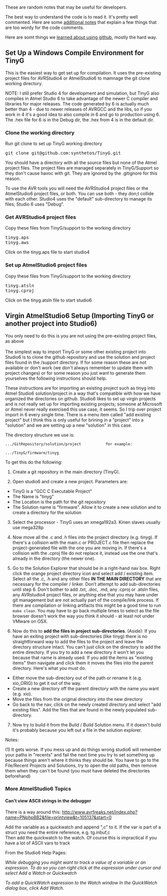 These are random notes that may be useful for developers.

The best way to understand the code is to read it. It's pretty well commented. Here are some [additional notes](https://github.com/synthetos/TinyG/wiki/Developer-Notes-Additional) that explain a few things that are too wordy for the code comments.

Here are somt things we [learned about using github](https://github.com/synthetos/TinyG/wiki/Developer-Notes-Github), mostly the hard way.

## Set Up a Windows Compile Environment for TinyG 
This is the easiest way to get set up for compilation. It uses the pre-existing project files for AVRStudio4 or AtmelStudio6 to mamnage the git clone working directory.

NOTE: I still prefer Studio 4 for development and simulation, but TinyG also compiles in Atmel Studio 6 to take advantage of the newer C compiler and libraries for major releases. The code generated by 6 is actually much better than 4 - due to newer releases of AVRGCC and the libs, so if you work in 4 it's a good idea to also compile in 6 and go to production using 6. The .hex file for 6 is in the Debug dir, the .hex from 4 is in the default dir. 

### Clone the working directory
Run git clone to set up TinyG working directory
<pre>
git clone git@github.com:synthetos/TinyG.git
</pre>
You should have a directory with all the source files but none of the Atmel project files. The project files are managed separately in TinyG/Support so they don't cause havoc with git. They are ignored by the .gitignore for this reason.

To use the AVR tools you will need the AVRStudio4 project files or the AtmelStudio6 project files, or both. You can use both - they don;t collide with each other. Studio4 uses the "default" sub-directory to manage its files; Studio 6 uses "Debug".
### Get AVRStudio4 project files
Copy these files from TinyG/support to the working directory
<pre>
tinyg.aps
tinyg.aws
</pre>

Click on the tinyg.aps file to start studio4

### Set up AtmelStudio6 project files
Copy these files from TinyG/support to the working directory
<pre>
tinyg.atsln
tinyg.cproj
</pre>

Click on the tinyg.atsln file to start studio6

## Virgin AtmelStudio6 Setup (Importing TinyG or another project into Studio6)
You only need to do this is you are not using the pre-existing project files, as above
<br><br>
The simplest way to import TinyG or some other existing project into Studio6 is to clone the github repository and use the solution and project files found in the /support directory. If for some reason these are not available or don't work (we don't always remember to update them with project changes) or for some reason you just want to generate them yourselves the following instructions should help. 

These instructions are for importing an existing project such as tinyg into Atmel Studio6 solution/project in a way that's compatible with how we have organized the directories on github. Studio6 likes to set up virgin projects and is not really set up for importing existing projects; someone at Microsoft or Atmel never really exercised this use case, it seems. So I trip over project import in 6 every single time. There is a menu item called "add existing project" but I think this is only useful for brining in a "project" into a "solution" and we are setting up a new "solution" in this case.

The directory structure we use is:

`.../GitRepository/solution/project           for example:`

`.../TinyG/firmware/tinyg`

To get this do the following:

1. Create a git repository in the main directory (TinyG).

2. Open studio6 and create a new project. Parameters are:
 - TinyG is a "GCC C Executable Project" 
 - The Name is "tinyg"
 - The Location is the path for the git repository
 - The Solution name is "firmware". Allow it to create a new solution and to create a directory for the solution

3. Select the processor - TinyG uses an xmega192a3. Kinen slaves usually use mega328p

4. Now move all the .c and .h files into the project directory (e.g. tinyg). If there's a collision with the main.c or PROJECT.c file then replace the project-generated file with the one you are moving in. If there's a collision with the .cproj file do not replace it, instead use the one that's already in the directory (the newer one).

5. Go to the Solution Explorer that should be in a right-hand nav box. Right click the orange project directory icon and select add / existing item. Select all the .c, .h and any other files **IN THE MAIN DIRECTORY** that are necessary for the compiler / linker. Don't attempt to add sub-directories until step 6. Don't bother to add .txt, .doc, .md, any .cproj or .atsln files, any AVRstudio4 project files, or anything else that you may have under git management but are not actually part of the compile/link process. If there are compilation or linking artifacts this might be a good time to run `make clean`. You may have to go back multiple times to select as the file browser doesn't work the way you think it should - at least not under VMware on OSX. 

6. Now do this to **add the files in project sub-directories**. (Aside): If you have an exiting project with sub-directories (like tinyg) there is no straightforward way to add the files to the project and leave the directory structure intact. You can't just click on the directory to add the entire directory. If you try to add a new directory it won't let you because that name is already used. If you add the items as "existing items" then navigate and click them it moves the files into the parent directory. Here's what you must do. 
 - Either move the sub-directory out of the path or rename it (e.g. xio_ORIG) to get it out of the way. 
 - Create a new directory off the parent directory with the name you want (e.g. xio). 
 - Move the files from the original directory into the new directory 
 - Go back to the nav, click on the newly created directory and select "add existing files". Add the files that are found in the newly populated sub-directory. 

7. Now try to build it from the Build / Build Solution menu. If it doesn't build it's probably because you left out a file in the solution explorer.

Notes:

(1) It gets worse. If you mess up and do things wrong studio6 will remember your paths in "recents" and fail the next time you try to set something up because things aren't where it thinks they should be. You have to go to the File/Recent Projects and Solutions, try to open the old paths, then remove them when they can't be found (you must have deleted the directories beforehand)

### More AtmelStudio6 Topics
#### Can't view ASCII strings in the debugger
There is a way around this: http://www.avrfreaks.net/index.php?name=PNphpBB2&file=printview&t=105137&start=0

Add the variable as a quickwatch and append ",c" to it. If the var is part of a struct you need the entire reference, e.g. tg.inbuf,c  <br>Then add the quickwatch to the watch. Of course this is impractical if you have a lot of ASCII vars to track

From the Studio6 Help Pages:

_While debugging you might want to track a value of a variable or an expression. To do so you can right click at the expression under cursor and select Add a Watch or Quickwatch_

_To add a QuickWatch expression to the Watch window_
_In the QuickWatch dialog box, click Add Watch._